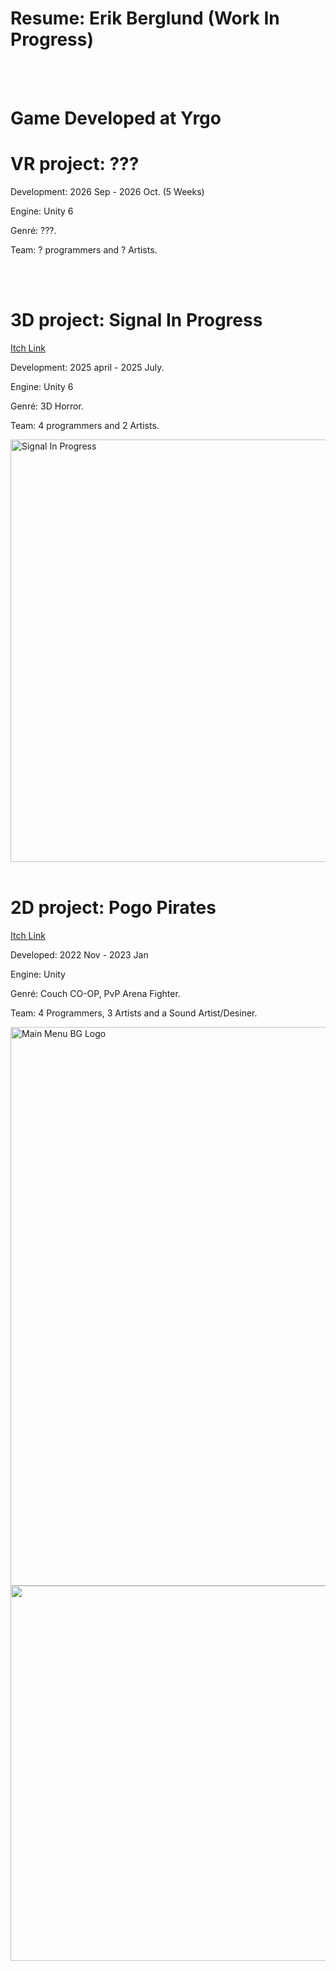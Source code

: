 <body>
  <h1 >Resume: Erik Berglund (Work In Progress)</h1>
  <br>
  <br>

  <h1> Game Developed at Yrgo </h1>
    <h1> VR project: ??? </h2>
    <!--
    <a href="https://yrgo-game-creator.itch.io/signal-in-progress">
      <img width="1188" height="676" alt="Signal In Progress" src="https://github.com/user-attachments/assets/123d3460-c59c-4656-9810-f91403698d39" />
    </a>
    <a href=https://yrgo-game-creator.itch.io/signal-in-progress> <p> Itch Link </p> </a>
    -->
    <p> Development: 2026 Sep - 2026 Oct. (5 Weeks)</p> 
    <!-- <p> My Role: . </p> -->
    <p> Engine: Unity 6 </p>
    <p> Genré: ???. </p>
    <p> Team: ? programmers and ? Artists. </em> </p>
    
  <br>
  <br>
  
  <h1> 3D project: Signal In Progress </h2>
    <!-- " alt="this slowpoke moves"  width="250" alt="404 image"/> -->
    <a href=https://yrgo-game-creator.itch.io/signal-in-progress> <p> Itch Link </p> </a>
    <p> Development: 2025 april - 2025 July. </p>
    <!-- <p> My Role: Programming Sound System, Main Menu UI and user Settings. </p> -->
    <p> Engine: Unity 6 </p>
    <p> Genré: 3D Horror. </p>
    <p> Team: 4 programmers and 2 Artists. </em> </p>
    <a href="https://yrgo-game-creator.itch.io/signal-in-progress">
      <img width="1188" height="676" alt="Signal In Progress" src="https://github.com/user-attachments/assets/123d3460-c59c-4656-9810-f91403698d39" />
    </a>
    
  <br>
  <br>
  
  <h1> 2D project: Pogo Pirates</h1>
    <a href="https://yrgo-game-creator.itch.io/pogopirates"> <p> Itch Link </p> </a>
    <p> Developed: 2022 Nov - 2023 Jan </p>
    <!-- <p> My Role: Sound and Level design </p> -->
    <p> Engine: Unity </p>
    <p> Genré: Couch CO-OP, PvP Arena Fighter. </p>
    <p> Team: 4 Programmers, 3 Artists and a Sound Artist/Desiner. </p>
    <a href="https://yrgo-game-creator.itch.io/pogopirates">
      <img width="1596" height="894" alt="Main Menu BG Logo" src="https://github.com/user-attachments/assets/fbfabe9b-5019-4837-a5b5-e438731db905" />
    </a>
    <img width="600" height="600" src="https://github.com/user-attachments/assets/c86a6872-f4a9-474b-bb49-3be4e4e6a8bc" style="max-width: 100%; display: inline-block;" data-target="animated-image.originalImage">
    
  <br>
  <br>
</body>
